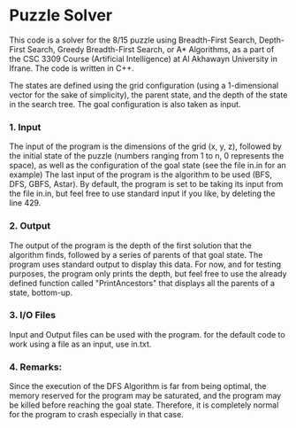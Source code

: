 # Puzzle Solver
This code is a solver for the 8/15 puzzle using Breadth-First Search, Depth-First Search, Greedy Breadth-First Search, or A* Algorithms, as a part of the CSC 3309 Course (Artificial Intelligence) at Al Akhawayn University in Ifrane. The code is written in C++.

The states are defined using the grid configuration (using a 1-dimensional vector for the sake of simplicity), the parent state, and the depth of the state in the search tree. The goal configuration is also taken as input.

### 1. Input
The input of the program is the dimensions of the grid (x, y, z), followed by the initial state of the puzzle (numbers ranging from 1 to n, 0 represents the space), as well as the configuration of the goal state (see the file in.in for an example) The last input of the program is the algorithm to be used (BFS, DFS, GBFS, Astar). By default, the program is set to be taking its input from the file in.in, but feel free to use standard input if you like, by deleting the line 429.

### 2. Output
The output of the program is the depth of the first solution that the algorithm finds, followed by a series of parents of that goal state. The program uses standard output to display this data. For now, and for testing purposes, the program only prints the depth, but feel free to use the already defined function called "PrintAncestors" that displays all the parents of a state, bottom-up.

### 3. I/O Files
Input and Output files can be used with the program. for the default code to work using a file as an input, use in.txt.

### 4. Remarks:
Since the execution of the DFS Algorithm is far from being optimal, the memory reserved for the program may be saturated, and the program may be killed before reaching the goal state. Therefore, it is completely normal for the program to crash especially in that case.

